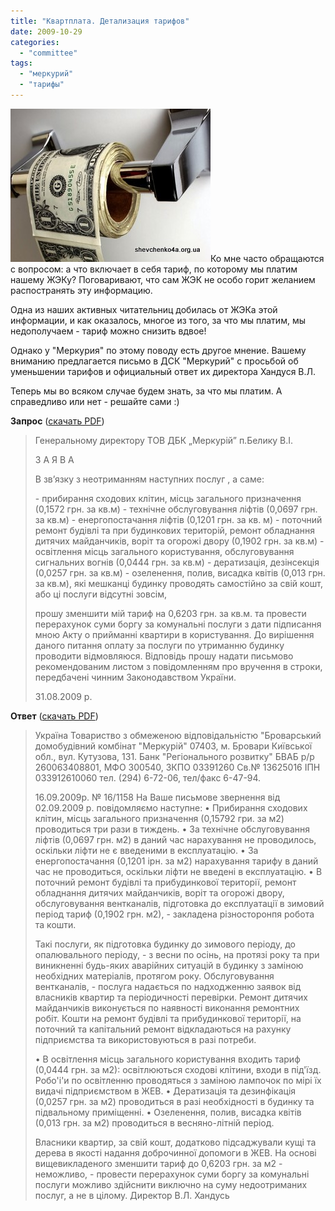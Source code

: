 ```yaml
---
title: "Квартплата. Детализация тарифов"
date: 2009-10-29
categories: 
  - "committee"
tags: 
  - "меркурий"
  - "тарифы"
---
```


![Меркурий, тарифы](/wp-content/uploads/2009/10/08-01-18.jpg "Меркурий, тарифы")Ко мне часто обращаются с вопросом: а что включает в себя тариф, по которому мы платим нашему ЖЭКу? Поговаривают, что сам ЖЭК не особо горит желанием распостранять эту информацию.

Одна из наших активных читательниц добилась от ЖЭКа этой информации, и как оказалось, многое из того, за что мы платим, мы недополучаем - тариф можно снизить вдвое!

Однако у "Меркурия" по этому поводу есть другое мнение. Вашему вниманию предлагается письмо в ДСК "Меркурий" с просьбой об уменьшении тарифов и официальный ответ их директора Хандуся В.Л.

Теперь мы во всяком случае будем знать, за что мы платим. А справедливо или нет - решайте сами :) <!--more-->

**Запрос** ([скачать PDF](https://docs.google.com/fileview?id=0B15gOycbY2u7YzM1YmFhOGUtMmUxZC00NjQ4LWE4MGItMjkxODA5YmRhZDQ1&hl=en))

> Генеральному директору ТОВ ДБК „Меркурій” п.Белику В.І.
> 
> З А Я В А
> 
> В зв’язку з неотриманням наступних послуг , а саме:
> 
> \- прибирання сходових клітин, місць загального призначення (0,1572 грн. за кв.м) - технічне обслуговування ліфтів (0,0697 грн. за кв.м) - енергопостачання ліфтів (0,1201 грн. за кв. м) - поточний ремонт будівлі та при будинкових територій, ремонт обладнання дитячих майданчиків, воріт та огорожі двору (0,1902 грн. за кв.м) - освітлення місць загального користування, обслуговування сигнальних вогнів (0,0444 грн. за кв.м) - дератизація, дезінсекція (0,0257 грн. за кв.м) - озеленення, полив, висадка квітів (0,013 грн. за кв.м), які мешканці будинку проводять самостійно за свій кошт, або ці послуги відсутні зовсім,
> 
> прошу зменшити мій тариф на 0,6203 грн. за кв.м. та провести перерахунок суми боргу за комунальні послуги з дати підписання мною Акту о прийманні квартири в користування. До вирішення даного питання оплату за послуги по утриманню будинку проводити відмовляюся. Відповідь прошу надати письмово рекомендованим листом з повідомленням про вручення в строки, передбачені чинним Законодавством України.
> 
> 31.08.2009 р.

**Ответ** ([скачать PDF](https://docs.google.com/fileview?id=0B15gOycbY2u7OTU4MTJmZjUtM2NhMy00M2M5LWE4NzgtZDkxYjY1M2UyOWI0&hl=en))

> Україна Товариство з обмеженою відповідальністю "Броварський домобудівний комбінат "Меркурій" 07403, м. Бровари Київської обл., вул. Кутузова, 131. Банк "Регіонального розвитку" БВАБ р/р 260063408801, МФО 300540, ЗКПО 03391260 Св.№ 13625016 ІПН 033912610060 тел. (294) 6-72-06, тел/факс 6-47-94.
> 
> 16.09.2009р. № 16/1158 На Ваше письмове звернення від 02.09.2009 р. повідомляємо наступне: • Прибирання сходових клітин, місць загального призначення (0,15792 гри. за м2) проводиться три рази в тиждень. • За технічне обслуговування ліфтів (0,0697 грн. м2) в даний час нарахування не проводилось, оскільки ліфти не є введеними в експлуатацію. • За енергопостачання (0,1201 ірн. за м2) нарахування тарифу в даний час не проводиться, оскільки ліфти не введені в експлуатацію. • В поточний ремонт будівлі та прибудинкової території, ремонт обладнання дитячих майданчиків, воріт та огорожі двору, обслуговування вентканалів, підготовка до експлуатації в зимовий період тариф (0,1902 грн. м2), - закладена різносторонпя робота та кошти.
> 
> Такі послуги, як підготовка будинку до зимового періоду, до опалювального періоду, - з весни по осінь, на протязі року та при виникненні будь-яких аварійних ситуацій в будинку з заміною необхідних матеріалів, протягом року. Обслуговування вентканалів, - послуга надається по надходженню заявок від власників квартир та періодичності перевірки. Ремонт дитячих майданчиків виконується по наявності виконання ремонтних робіт. Кошти на ремонт будівлі та прибудинкової території, на поточний та капітальний ремонт відкладаються на рахунку підприємства та використовуються в разі потреби.
> 
> • В освітлення місць загального користування входить тариф (0,0444 грн. за м2): освітлюються сходові клітини, входи в під'їзд. Робо'і'и по освітленню проводяться з заміною лампочок по мірі їх видачі підприємством в ЖЕВ. • Дератизація та дезинфікація (0,0257 грн. за м2) проводиться в разі необхідності в будинку та підвальному приміщенні. • Озеленення, полив, висадка квітів (0,013 грн. за м2) проводиться в весняно-літній період.
> 
> Власники квартир, за свій кошт, додатково підсаджували кущі та дерева в якості надання доброчинної допомоги в ЖЕВ. На основі вищевикладеного зменшити тариф до 0,6203 грн. за м2 - неможливо, - провести перерахунок суми боргу за комунальні послуги можливо здійснити виключно на суму недоотриманих послуг, а не в цілому. Директор В.Л. Хандусь
